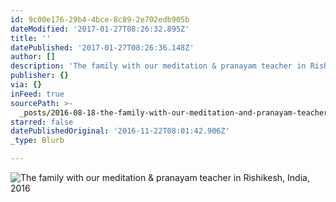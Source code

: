 ```yaml
---
id: 9c00e176-29b4-4bce-8c89-2e702edb905b
dateModified: '2017-01-27T08:26:32.895Z'
title: ''
datePublished: '2017-01-27T08:26:36.148Z'
author: []
description: 'The family with our meditation & pranayam teacher in Rishikesh, India, 2016'
publisher: {}
via: {}
inFeed: true
sourcePath: >-
  _posts/2016-08-18-the-family-with-our-meditation-and-pranayam-teacher-in-rishike.md
starred: false
datePublishedOriginal: '2016-11-22T08:01:42.906Z'
_type: Blurb

---
```

![The family with our meditation & pranayam teacher in Rishikesh, India, 2016](https://the-grid-user-content.s3-us-west-2.amazonaws.com/37bec520-18a3-4fe6-91bf-a8db28b200ec.jpg)
